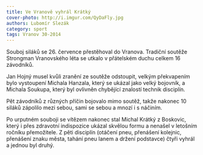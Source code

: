 ```yaml
---
title: Ve Vranově vyhrál Krátký
cover-photo: http://i.imgur.com/QyDaFly.jpg
authors: Lubomír Slezák
category: sport
tags: Vranov 30-2014 
---
```


Souboj siláků se 26. července přestěhoval do Vranova. Tradiční soutěže Strongman Vranovského léta se utkalo v přátelském duchu celkem 16 závodníků. 

Jan Hojný musel kvůli zranění ze soutěže odstoupit, velkým překvapením bylo vystoupení Michala Hanzala, který se ukázal jako velký bojovník, a Michala Soukupa, který byl ovlivněn chybějící znalostí technik disciplín.

Pět závodníků z různých příčin bojovalo mimo soutěž, takže nakonec 10 siláků zápolilo mezi sebou, sami se sebou a mnozí i s náčiním.

Po urputném souboji se vítězem nakonec stal Michal Krátký z Boskovic, který i přes zdravotní indispozice ukázal skvělou formu a nenašel v letošním ročníku přemožitele. Z pěti disciplín (otáčení pneu, přenášení kolejnic, přenášení znaku města, tahání pneu lanem a držení podstavce) čtyři vyhrál a jednou byl druhý.